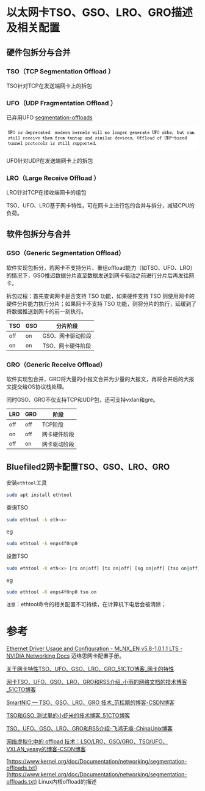 # 以太网卡TSO、GSO、LRO、GRO描述及相关配置

## 硬件包拆分与合并
### TSO（TCP Segmentation Offload ）

TSO针对TCP在发送端网卡上的拆包

### UFO（UDP Fragmentation Offload ）

已弃用UFO [segmentation-offloads](https://www.kernel.org/doc/Documentation/networking/segmentation-offloads.txt)

![image-20221205151526276](image/Bluefiled2%E9%85%8D%E7%BD%AETSO%E3%80%81GSO/image-20221205151526276.png)

UFO针对UDP在发送端网卡上的拆包

### LRO（Large Receive Offload ）

LRO针对TCP在接收端网卡的组包

TSO、UFO、LRO基于网卡特性，可在网卡上进行包的合并与拆分，减轻CPU的负荷。

## 软件包拆分与合并

### GSO（Generic Segmentation Offload）

软件实现包拆分，若网卡不支持分片、重组offload能力（如TSO、UFO、LRO）的情况下，GSO推迟数据分片直至数据发送到网卡驱动之前进行分片后再发往网卡。

拆包过程：首先查询网卡是否支持 TSO 功能，如果硬件支持 TSO 则使用网卡的硬件分片能力执行分片；如果网卡不支持 TSO 功能，则将分片的执行，延缓到了将数据推送到网卡的前一刻执行。

| TSO  | GSO  | 分片阶段          |
| ---- | ---- | ----------------- |
| off  | on   | GSO、网卡驱动阶段 |
| on   | on   | TSO、网卡硬件阶段 |

### GRO（Generic Receive Offload）

软件实现包合并，GRO将大量的小报文合并为少量的大报文，再将合并后的大报文提交给OS协议栈处理。

同时GSO、GRO不仅支持TCP和UDP包，还可支持vxlan和gre。

| LRO  | GRO  | 阶段         |
| ---- | ---- | ------------ |
| off  | off  | TCP阶段      |
| on   | off  | 网卡硬件阶段 |
| off  | on   | 网卡驱动阶段 |

## Bluefiled2网卡配置TSO、GSO、LRO、GRO

安装`ethtool`工具

```bash
sudo apt install ethtool
```

查询TSO

```bash
sudo ethtool -k eth<x>
```

eg

```bash
sudo ethtool -k enps4f0np0
```

设置TSO

```bash
sudo ethtool -K eth<x> [rx on|off] [tx on|off] [sg on|off] [tso on|off] [lro on|off]
```

eg

```bash
sudo ethtool -K enps4f0np0 tso on
```

`注意`：ethtool命令的相关配置不可持续，在计算机下电后会被清除；

# 参考

[Ethernet Driver Usage and Configuration - MLNX_EN v5.8-1.0.1.1 LTS - NVIDIA Networking Docs](https://docs.nvidia.com/networking/display/MLNXENv581011/Ethernet+Driver+Usage+and+Configuration) 迈络思网卡配置手册。

[关于网卡特性TSO、UFO、GSO、LRO、GRO_51CTO博客_网卡的特性](https://blog.51cto.com/u_15333820/3459534)

[网卡TSO、UFO、GSO、LRO、GRO和RSS介绍_小雨的网络文档的技术博客_51CTO博客](https://blog.51cto.com/shutdownsky/1441761)

[SmartNIC — TSO、GSO、LRO、GRO 技术_范桂飓的博客-CSDN博客](https://blog.csdn.net/Jmilk/article/details/118858113)

[TSO和GSO_测试里的小虾米的技术博客_51CTO博客](https://blog.51cto.com/u_14009921/5757723)

[TSO、UFO、GSO、LRO、GRO和RSS介绍-飞鸿无痕-ChinaUnix博客](http://blog.chinaunix.net/uid-20639775-id-3529535.html)

[网络虚拟化中的 offload 技术：LSO/LRO、GSO/GRO、TSO/UFO、VXLAN_yeasy的博客-CSDN博客](https://blog.csdn.net/yeasy/article/details/19204639)

[https://www.kernel.org/doc/Documentation/networking/segmentation-offloads.txt](https://www.kernel.org/doc/Documentation/networking/segmentation-offloads.txt) Linux内核offload的描述

